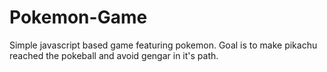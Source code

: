 # Pokemon-Game
Simple javascript based game featuring pokemon.
Goal is to make pikachu reached the pokeball and avoid gengar in it's path.

